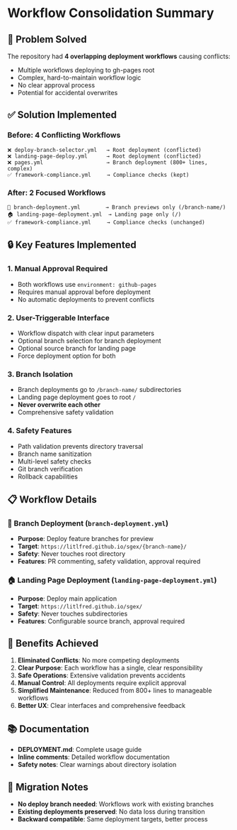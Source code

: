# Workflow Consolidation Summary

## 🎯 Problem Solved

The repository had **4 overlapping deployment workflows** causing conflicts:
- Multiple workflows deploying to gh-pages root
- Complex, hard-to-maintain workflow logic
- No clear approval process
- Potential for accidental overwrites

## ✅ Solution Implemented

### Before: 4 Conflicting Workflows
```
❌ deploy-branch-selector.yml   → Root deployment (conflicted)
❌ landing-page-deploy.yml      → Root deployment (conflicted) 
❌ pages.yml                    → Branch deployment (800+ lines, complex)
✅ framework-compliance.yml     → Compliance checks (kept)
```

### After: 2 Focused Workflows
```
🚀 branch-deployment.yml        → Branch previews only (/branch-name/)
🏠 landing-page-deployment.yml  → Landing page only (/)
✅ framework-compliance.yml     → Compliance checks (unchanged)
```

## 🔒 Key Features Implemented

### 1. Manual Approval Required
- Both workflows use `environment: github-pages`
- Requires manual approval before deployment
- No automatic deployments to prevent conflicts

### 2. User-Triggerable Interface
- Workflow dispatch with clear input parameters
- Optional branch selection for branch deployment
- Optional source branch for landing page
- Force deployment option for both

### 3. Branch Isolation
- Branch deployments go to `/branch-name/` subdirectories
- Landing page deployment goes to root `/`
- **Never overwrite each other**
- Comprehensive safety validation

### 4. Safety Features
- Path validation prevents directory traversal
- Branch name sanitization
- Multi-level safety checks
- Git branch verification
- Rollback capabilities

## 📋 Workflow Details

### 🚀 Branch Deployment (`branch-deployment.yml`)
- **Purpose**: Deploy feature branches for preview
- **Target**: `https://litlfred.github.io/sgex/{branch-name}/`
- **Safety**: Never touches root directory
- **Features**: PR commenting, safety validation, approval required

### 🏠 Landing Page Deployment (`landing-page-deployment.yml`)
- **Purpose**: Deploy main application
- **Target**: `https://litlfred.github.io/sgex/`
- **Safety**: Never touches subdirectories
- **Features**: Configurable source branch, approval required

## 🎉 Benefits Achieved

1. **Eliminated Conflicts**: No more competing deployments
2. **Clear Purpose**: Each workflow has a single, clear responsibility
3. **Safe Operations**: Extensive validation prevents accidents
4. **Manual Control**: All deployments require explicit approval
5. **Simplified Maintenance**: Reduced from 800+ lines to manageable workflows
6. **Better UX**: Clear interfaces and comprehensive feedback

## 📚 Documentation

- **DEPLOYMENT.md**: Complete usage guide
- **Inline comments**: Detailed workflow documentation
- **Safety notes**: Clear warnings about directory isolation

## 🔧 Migration Notes

- **No deploy branch needed**: Workflows work with existing branches
- **Existing deployments preserved**: No data loss during transition
- **Backward compatible**: Same deployment targets, better process